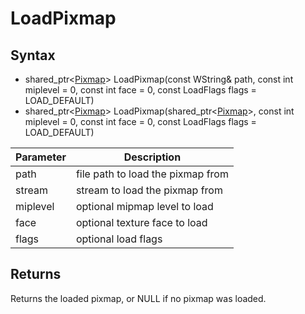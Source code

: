 # LoadPixmap

## Syntax

- shared_ptr<[Pixmap](Pixmap.md)\> LoadPixmap(const WString& path, const int miplevel = 0, const int face = 0, const LoadFlags flags = LOAD_DEFAULT)
- shared_ptr<[Pixmap](Pixmap.md)\> LoadPixmap(shared_ptr<[Pixmap](Stream.md)\>, const int miplevel = 0, const int face = 0, const LoadFlags flags = LOAD_DEFAULT)

| Parameter | Description |
|---|---|
| path | file path to load the pixmap from |
| stream | stream to load the pixmap from |
| miplevel | optional mipmap level to load |
| face | optional texture face to load |
| flags | optional load flags |

## Returns
Returns the loaded pixmap, or NULL if no pixmap was loaded.
